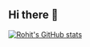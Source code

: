 ## Hi there 👋

[![Rohit's GitHub stats](https://github-readme-stats.vercel.app/api?username=voidCounter)](https://github.com/voidCounter/github-readme-stats)
